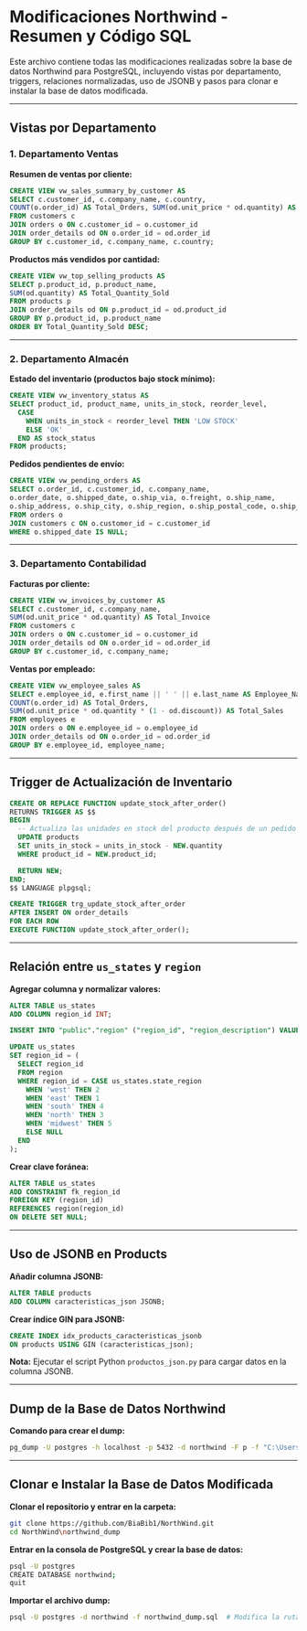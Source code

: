 # Modificaciones Northwind - Resumen y Código SQL

Este archivo contiene todas las modificaciones realizadas sobre la base de datos Northwind para PostgreSQL, incluyendo vistas por departamento, triggers, relaciones normalizadas, uso de JSONB y pasos para clonar e instalar la base de datos modificada.

---

## Vistas por Departamento

### 1. Departamento Ventas

**Resumen de ventas por cliente:**
```sql
CREATE VIEW vw_sales_summary_by_customer AS
SELECT c.customer_id, c.company_name, c.country,
COUNT(o.order_id) AS Total_Orders, SUM(od.unit_price * od.quantity) AS Total_Sales
FROM customers c
JOIN orders o ON c.customer_id = o.customer_id
JOIN order_details od ON o.order_id = od.order_id
GROUP BY c.customer_id, c.company_name, c.country;
```

**Productos más vendidos por cantidad:**
```sql
CREATE VIEW vw_top_selling_products AS
SELECT p.product_id, p.product_name,
SUM(od.quantity) AS Total_Quantity_Sold
FROM products p
JOIN order_details od ON p.product_id = od.product_id
GROUP BY p.product_id, p.product_name
ORDER BY Total_Quantity_Sold DESC;
```

---

### 2. Departamento Almacén

**Estado del inventario (productos bajo stock mínimo):**
```sql
CREATE VIEW vw_inventory_status AS
SELECT product_id, product_name, units_in_stock, reorder_level,
  CASE
    WHEN units_in_stock < reorder_level THEN 'LOW STOCK'
    ELSE 'OK'
  END AS stock_status
FROM products;
```

**Pedidos pendientes de envío:**
```sql
CREATE VIEW vw_pending_orders AS
SELECT o.order_id, c.customer_id, c.company_name,
o.order_date, o.shipped_date, o.ship_via, o.freight, o.ship_name,
o.ship_address, o.ship_city, o.ship_region, o.ship_postal_code, o.ship_country    
FROM orders o
JOIN customers c ON o.customer_id = c.customer_id
WHERE o.shipped_date IS NULL;
```

---

### 3. Departamento Contabilidad

**Facturas por cliente:**
```sql
CREATE VIEW vw_invoices_by_customer AS
SELECT c.customer_id, c.company_name,
SUM(od.unit_price * od.quantity) AS Total_Invoice
FROM customers c
JOIN orders o ON c.customer_id = o.customer_id
JOIN order_details od ON o.order_id = od.order_id
GROUP BY c.customer_id, c.company_name;
```

**Ventas por empleado:**
```sql
CREATE VIEW vw_employee_sales AS
SELECT e.employee_id, e.first_name || ' ' || e.last_name AS Employee_Name,
COUNT(o.order_id) AS Total_Orders,
SUM(od.unit_price * od.quantity * (1 - od.discount)) AS Total_Sales
FROM employees e
JOIN orders o ON e.employee_id = o.employee_id
JOIN order_details od ON o.order_id = od.order_id
GROUP BY e.employee_id, employee_name;
```

---

## Trigger de Actualización de Inventario

```sql
CREATE OR REPLACE FUNCTION update_stock_after_order()
RETURNS TRIGGER AS $$
BEGIN
  -- Actualiza las unidades en stock del producto después de un pedido
  UPDATE products
  SET units_in_stock = units_in_stock - NEW.quantity
  WHERE product_id = NEW.product_id;

  RETURN NEW;
END;
$$ LANGUAGE plpgsql;

CREATE TRIGGER trg_update_stock_after_order
AFTER INSERT ON order_details
FOR EACH ROW
EXECUTE FUNCTION update_stock_after_order();
```

---

## Relación entre `us_states` y `region`

**Agregar columna y normalizar valores:**
```sql
ALTER TABLE us_states
ADD COLUMN region_id INT;

INSERT INTO "public"."region" ("region_id", "region_description") VALUES (5, 'Midwest');

UPDATE us_states
SET region_id = (
  SELECT region_id
  FROM region
  WHERE region_id = CASE us_states.state_region
    WHEN 'west' THEN 2
    WHEN 'east' THEN 1
    WHEN 'south' THEN 4
    WHEN 'north' THEN 3
    WHEN 'midwest' THEN 5
    ELSE NULL
  END
);
```

**Crear clave foránea:**
```sql
ALTER TABLE us_states
ADD CONSTRAINT fk_region_id
FOREIGN KEY (region_id)
REFERENCES region(region_id)
ON DELETE SET NULL;
```

---

## Uso de JSONB en Products

**Añadir columna JSONB:**
```sql
ALTER TABLE products
ADD COLUMN caracteristicas_json JSONB;
```

**Crear índice GIN para JSONB:**
```sql
CREATE INDEX idx_products_caracteristicas_jsonb
ON products USING GIN (caracteristicas_json);
```

**Nota:** Ejecutar el script Python `productos_json.py` para cargar datos en la columna JSONB.

---

## Dump de la Base de Datos Northwind

**Comando para crear el dump:**
```bash
pg_dump -U postgres -h localhost -p 5432 -d northwind -F p -f "C:\Users\rutanorthwind_dump.sql"  # Modifica la ruta según tu sistema
```

---

## Clonar e Instalar la Base de Datos Modificada

**Clonar el repositorio y entrar en la carpeta:**
```bash
git clone https://github.com/BiaBib1/NorthWind.git
cd NorthWind\northwind_dump
```

**Entrar en la consola de PostgreSQL y crear la base de datos:**
```bash
psql -U postgres
CREATE DATABASE northwind;
quit
```

**Importar el archivo dump:**
```bash
psql -U postgres -d northwind -f northwind_dump.sql  # Modifica la ruta según tu sistema
```